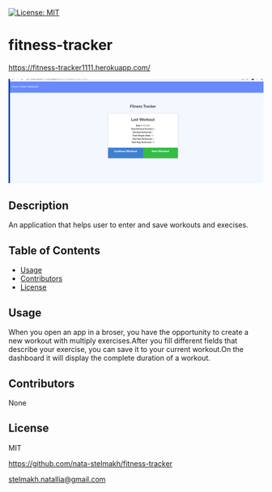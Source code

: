  
  [![License: MIT](https://img.shields.io/badge/License-MIT-yellow.svg)](https://opensource.org/licenses/MIT)
  # fitness-tracker
  https://fitness-tracker1111.herokuapp.com/

  ![](/img/1.png)
  
  ## Description 
  
  An application that helps user to enter and save workouts and execises.
  

  ## Table of Contents  
  
  * [Usage](#usage)
  * [Contributors](#contibutors)
  * [License](#license)
 
  
  
  ## Usage
  
  When you open an app in a broser, you have the opportunity to create a new workout with multiply exercises.After you fill different fields that describe your exercise, you can save it to your current workout.On the dashboard it will display the complete duration of a workout.

  ## Contributors
  
  None
  
  ## License
  
  MIT

  
  https://github.com/nata-stelmakh/fitness-tracker
  
  stelmakh.natallia@gmail.com
